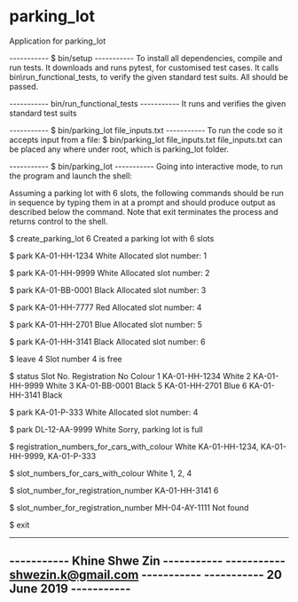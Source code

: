 # parking_lot
Application for parking_lot

-----------   $ bin/setup  -----------
To install all dependencies, compile and run tests.
It downloads and runs pytest, for customised test cases.
It calls bin\run_functional_tests, to verify the given standard test suits.
All should be passed.

-----------   bin/run_functional_tests  -----------
It runs and verifies the given standard test suits

-----------   $ bin/parking_lot file_inputs.txt  -----------
 To run the code so it accepts input from a file: $ bin/parking_lot file_inputs.txt
 file_inputs.txt can be placed any where under root, which is parking_lot folder.

 -----------   $ bin/parking_lot  -----------
Going into interactive mode, to run the program and launch the shell:

Assuming a parking lot with 6 slots, the following commands should be run in sequence by typing them in at a prompt and should produce output as described below the command. Note that  ​exit ​terminates the process and returns control to the shell.

$ create_parking_lot 6
Created a parking lot with 6 slots

$ park KA-01-HH-1234 White
Allocated slot number: 1

$ park KA-01-HH-9999 White
 Allocated slot number: 2

$ park KA-01-BB-0001 Black
Allocated slot number: 3

 $ park KA-01-HH-7777 Red
 Allocated slot number: 4

 $ park KA-01-HH-2701 Blue
 Allocated slot number: 5

 $ park KA-01-HH-3141 Black
 Allocated slot number: 6

 $ leave 4
 Slot number 4 is free

 $ status
 Slot No. Registration No Colour
 1     KA-01-HH-1234     White
 2     KA-01-HH-9999     White
 3     KA-01-BB-0001     Black
 5     KA-01-HH-2701      Blue
 6     KA-01-HH-3141     Black


$ park KA-01-P-333 White
Allocated slot number: 4

$ park DL-12-AA-9999 White
Sorry, parking lot is full

$ registration_numbers_for_cars_with_colour White
KA-01-HH-1234, KA-01-HH-9999, KA-01-P-333

$ slot_numbers_for_cars_with_colour White
1, 2, 4

$ slot_number_for_registration_number KA-01-HH-3141
6

$ slot_number_for_registration_number MH-04-AY-1111
Not found

$ exit

---------------------------------------------
-----------   Khine Shwe Zin      -----------
-----------   shwezin.k@gmail.com -----------
-----------   20 June 2019        -----------
---------------------------------------------